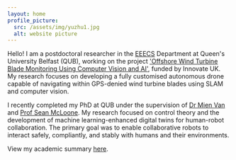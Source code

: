 ```yaml
---
layout: home
profile_picture:
  src: /assets/img/yuzhu1.jpg
  alt: website picture
---
```

<p>
Hello! I am a postdoctoral researcher in the <a href="https://www.qub.ac.uk/schools/eeecs/">EEECS</a> Department at Queen's University Belfast (QUB), working on the project <a href="https://www.linkedin.com/posts/crackmap_ilosta-crack-map-queens-university-belfast-activity-7234817084763815937-Xw5G?utm_source=share&utm_medium=member_ios">'Offshore Wind Turbine Blade Monitoring Using Computer Vision and AI'</a>, funded by Innovate UK. My research focuses on developing a fully customised autonomous drone capable of navigating within GPS-denied wind turbine blades using SLAM and computer vision. 
</p>

<p>
I recently completed my PhD at QUB under the supervision of <a href="https://sites.google.com/view/mienvan/?pli=1">Dr Mien Van</a> and <a href="https://pure.qub.ac.uk/en/persons/se%C3%A1n-mcloone">Prof Sean McLoone</a>. My research focused on control theory and the development of machine learning-enhanced digital twins for human-robot collaboration. The primary goal was to enable collaborative robots to interact safely, compliantly, and stably with humans and their environments.
</p>

<p>
View my academic summary <a href="https://drive.google.com/file/d/1HWIC-0CTgnj2HuTtlzxfcjZOoWdULzOu/view?usp=drive_link">here</a>.
</p>
<br />
<br />
<br />
<p>
<!-- <strong>News</strong>: -->
</p>